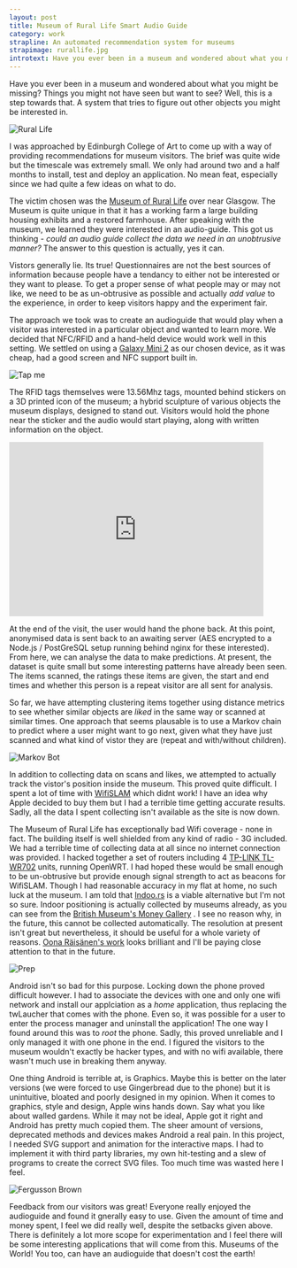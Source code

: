 ```yaml
---
layout: post
title: Museum of Rural Life Smart Audio Guide
category: work
strapline: An automated recommendation system for museums
strapimage: rurallife.jpg
introtext: Have you ever been in a museum and wondered about what you might be missing? Things you might not have seen but want to see? Well, this is a step towards that. A system that tries to figure out other objects you might be interested in.
---
```


Have you ever been in a museum and wondered about what you might be missing? Things you might not have seen but want to see? Well, this is a step towards that. A system that tries to figure out other objects you might be interested in.

![Rural Life](http://farm9.staticflickr.com/8530/8598489218_4fbd4774c8.jpg)


I was approached by Edinburgh College of Art to come up with a way of providing recommendations for museum visitors. The brief was quite wide but the timescale was extremely small. We only had around two and a half months to install, test and deploy an application. No mean feat, especially since we had quite a few ideas on what to do.

The victim chosen was the [Museum of Rural Life](http://www.nms.ac.uk/our_museums/museum_of_rural_life.aspx) over near Glasgow. The Museum is quite unique in that it has a working farm a large building housing exhibits and a restored farmhouse. After speaking with the museum, we learned they were interested in an audio-guide. This got us thinking - *could an audio guide collect the data we need in an unobtrusive manner?* The answer to this question is actually, yes it can.

Vistors generally lie. Its true! Questionnaires are not the best sources of information because people have a tendancy to either not be interested or they want to please. To get a proper sense of what people may or may not like, we need to be as un-obtrusive as possible and actually *add value* to the experience, in order to keep visitors happy and the experiment fair.

The approach we took was to create an audioguide that would play when a visitor was interested in a particular object and wanted to learn more. We decided that NFC/RFID and a hand-held device would work well in this setting. We settled on using a [Galaxy Mini 2](http://www.techradar.com/reviews/phones/mobile-phones/samsung-galaxy-mini-2-review-1099938/review) as our chosen device, as it was cheap, had a good screen and NFC support built in.

![Tap me](http://farm9.staticflickr.com/8522/8598487760_ea283bba84.jpg)

The RFID tags themselves were 13.56Mhz tags, mounted behind stickers on a 3D printed icon of the museum; a hybrid sculpture of various objects the museum displays, designed to stand out. Visitors would hold the phone near the sticker and the audio would start playing, along with written information on the object. 

<iframe width="460" height="315" src="http://www.youtube.com/embed/dHiEQRCDwgc" frameborder="0" allowfullscreen></iframe>


At the end of the visit, the user would hand the phone back. At this point, anonymised data is sent back to an awaiting server (AES encrypted to a Node.js / PostGreSQL setup running behind nginx for these interested). From here, we can analyse the data to make predictions. At present, the dataset is quite small but some interesting patterns have already been seen. The items scanned, the ratings these items are given, the start and end times and whether this person is a repeat visitor are all sent for analysis.

So far, we have attempting clustering items together using distance metrics to see whether similar objects are *liked* in the same way or scanned at similar times. One approach that seems plausable is to use a Markov chain to predict where a user might want to go next, given what they have just scanned and what kind of vistor they are (repeat and with/without children).

![Markov Bot](http://farm9.staticflickr.com/8095/8588850549_1d452d1c6a_z.jpg)


In addition to collecting data on scans and likes, we attempted to actually track the vistor's position inside the museum. This proved quite difficult. I spent a lot of time with [WifiSLAM](http://techcrunch.com/2013/03/24/apple-acquires-indoor-gps-startup-wifislam-for-20m/) which didnt work! I have an idea why Apple decided to buy them but I had a terrible time getting accurate results. Sadly, all the data I spent collecting isn't available as the site is now down. 

The Museum of Rural Life has exceptionally bad Wifi coverage - none in fact. The building itself is well shielded from any kind of radio - 3G included. We had a terrible time of collecting data at all since no internet connection was provided. I hacked together a set of routers including 4 [TP-LINK TL-WR702](http://dx.com/p/mini-portable-150m-802-11n-wi-fi-wireless-router-green-115931) units, running OpenWRT. I had hoped these would be small enough to be un-obtrusive but provide enough signal strength to act as beacons for WifiSLAM. Though I had reasonable accuracy in my flat at home, no such luck at the museum. I am told that [Indoo.rs](http://www.indoo.rs) is a viable alternative but I'm not so sure. Indoor positioning is actually collected by museums already, as you can see from the [British Museum's Money Gallery](http://blog.britishmuseum.org/category/collection/money-gallery/) . I see no reason why, in the future, this cannot be collected automatically. The resolution at present isn't great but nevertheless, it should be useful for a whole variety of reasons. [Oona Räisänen's work](http://windytan.blogspot.co.uk/2013/02/a-science-campus-marauders-map.html) looks brilliant and I'll be paying close attention to that in the future.

![Prep](http://farm9.staticflickr.com/8385/8598489730_6f0877244a.jpg)

Android isn't so bad for this purpose. Locking down the phone proved difficult however. I had to associate the devices with one and only one wifi network and install our applciation as a *home* application, thus replacing the twLaucher that comes with the phone. Even so, it was possible for a user to enter the process manager and uninstall the application! The one way I found around this was to *root* the phone. Sadly, this proved unreliable and I only managed it with one phone in the end. I figured the visitors to the museum wouldn't exactly be hacker types, and with no wifi available, there wasn't much use in breaking them anyway.

One thing Android is terrible at, is Graphics. Maybe this is better on the later versions (we were forced to use Gingerbread due to the phone) but it is unintuitive, bloated and poorly designed in my opinion. When it comes to graphics, style and design, Apple wins hands down. Say what you like about walled gardens. While it may not be ideal, Apple got it right and Android has pretty much copied them. The sheer amount of versions, deprecated methods and devices makes Android a real pain. In this project, I needed SVG support and animation for the interactive maps. I had to implement it with third party libraries, my own hit-testing and a slew of programs to create the correct SVG files. Too much time was wasted here I feel. 

![Fergusson Brown](http://farm9.staticflickr.com/8390/8597388203_a7e5930d4c.jpg)

Feedback from our visitors was great! Everyone really enjoyed the audioguide and found it gnerally easy to use. Given the amount of time and money spent, I feel we did really well, despite the setbacks given above. There is definitely a lot more scope for experimentation and I feel there will be some interesting applications that will come from this. Museums of the World! You too, can have an audioguide that doesn't cost the earth!



